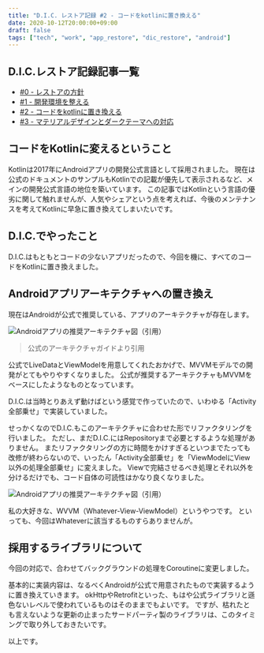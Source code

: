 ```yaml
---
title: "D.I.C. レストア記録 #2 - コードをkotlinに置き換える"
date: 2020-10-12T20:00:00+09:00
draft: false
tags: ["tech", "work", "app_restore", "dic_restore", "android"]
---
```


## D.I.C.レストア記録記事一覧

- [#0 - レストアの方針](/note/restore-dic-00/)
- [#1 - 開発環境を整える](/note/restore-dic-01/)
- [#2 - コードをkotlinに置き換える](/note/restore-dic-02/)
- [#3 - マテリアルデザインとダークテーマへの対応](/note/restore-dic-03/)

## コードをKotlinに変えるということ

Kotlinは2017年にAndroidアプリの開発公式言語として採用されました。
現在は公式のドキュメントのサンプルもKotlinでの記載が優先して表示されるなど、メインの開発公式言語の地位を築いています。
この記事ではKotlinという言語の優劣に関して触れませんが、人気やシェアという点を考えれば、今後のメンテナンスを考えてKotlinに早急に置き換えてしまいたいです。

## D.I.C.でやったこと

D.I.C.はもともとコードの少ないアプリだったので、今回を機に、すべてのコードをKotlinに置き換えました。

## Androidアプリアーキテクチャへの置き換え

現在はAndroidが公式で推奨している、アプリのアーキテクチャが存在します。

![Androidアプリの推奨アーキテクチャ図（引用）](/note/image/restore-dic-02/final-architecture.png)
> 公式のアーキテクチャガイドより引用

公式でLiveDataとViewModelを用意してくれたおかげで、MVVMモデルでの開発がとてもやりやすくなりました。
公式が推奨するアーキテクチャもMVVMをベースにしたようなものとなっています。

<!-- textlint-disable prh -->
D.I.C.は当時とりあえず動けばという感覚で作っていたので、いわゆる「Activity全部乗せ」で実装していました。

せっかくなのでD.I.C.もこのアーキテクチャに合わせた形でリファクタリングを行いました。
ただし、まだD.I.C.にはRepositoryまで必要とするような処理がありません。
またリファクタリングの方に時間をかけすぎるといつまでたっても改修が終わらないので、いったん「Activity全部乗せ」を「ViewModelにView以外の処理全部乗せ」に変えました。
Viewで完結させるべき処理とそれ以外を分けるだけでも、コード自体の可読性はかなり良くなりました。
<!-- textlint-enable prh -->

![Androidアプリの推奨アーキテクチャ図（引用）](/note/image/restore-dic-02/restore-dic-02-architecture.png)

私の大好きな、WVVM（Whatever-View-ViewModel）というやつです。
といっても、今回はWhateverに該当するものすらありませんが。

## 採用するライブラリについて

今回の対応で、合わせてバックグラウンドの処理をCoroutineに変更しました。

基本的に実装内容は、なるべくAndroidが公式で用意されたもので実装するように置き換えていきます。
okHttpやRetrofitといった、もはや公式ライブラリと遜色ないレベルで使われているものはそのままでもよいです。
ですが、枯れたとも言えないような更新の止まったサードパーティ製のライブラリは、このタイミングで取り外しておきたいです。

以上です。
